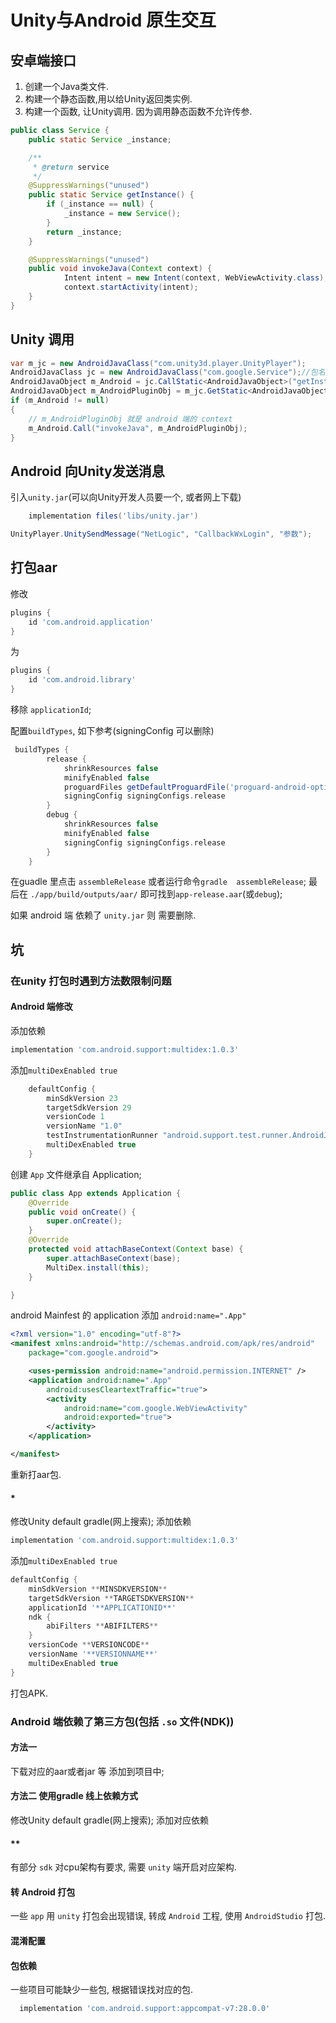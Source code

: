 # Unity与Android 原生交互

## 安卓端接口

1. 创建一个Java类文件.
2. 构建一个静态函数,用以给Unity返回类实例.
3. 构建一个函数, 让Unity调用. 因为调用静态函数不允许传参.

```java
public class Service {
    public static Service _instance;

    /**
     * @return service
     */
    @SuppressWarnings("unused")
    public static Service getInstance() {
        if (_instance == null) {
            _instance = new Service();
        }
        return _instance;
    }

    @SuppressWarnings("unused")
    public void invokeJava(Context context) {
            Intent intent = new Intent(context, WebViewActivity.class);
            context.startActivity(intent);
    }
}
```

## Unity 调用

```cs
var m_jc = new AndroidJavaClass("com.unity3d.player.UnityPlayer");
AndroidJavaClass jc = new AndroidJavaClass("com.google.Service");//包名+Java类名
AndroidJavaObject m_Android = jc.CallStatic<AndroidJavaObject>("getInstance");// 调用getInstance
AndroidJavaObject m_AndroidPluginObj = m_jc.GetStatic<AndroidJavaObject>("currentActivity");
if (m_Android != null)
{
    // m_AndroidPluginObj 就是 android 端的 context
    m_Android.Call("invokeJava", m_AndroidPluginObj);
}
```

## Android 向Unity发送消息

引入`unity.jar`(可以向Unity开发人员要一个, 或者网上下载)

```gradle
    implementation files('libs/unity.jar')
```

```java
UnityPlayer.UnitySendMessage("NetLogic", "CallbackWxLogin", "参数");
```

## 打包aar

修改

```gradle
plugins {
    id 'com.android.application'
}
```

为

```gradle
plugins {
    id 'com.android.library'
}
```

移除 ```applicationId```;

配置`buildTypes`, 如下参考(signingConfig 可以删除)

```gradle
 buildTypes {
        release {
            shrinkResources false
            minifyEnabled false
            proguardFiles getDefaultProguardFile('proguard-android-optimize.txt'), 'proguard-rules.pro'
            signingConfig signingConfigs.release
        }
        debug {
            shrinkResources false
            minifyEnabled false
            signingConfig signingConfigs.release
        }
    }
```

在guadle 里点击 `assembleRelease` 或者运行命令```gradle  assembleRelease```; 最后在 `./app/build/outputs/aar/` 即可找到`app-release.aar`(或`debug`);

如果 android 端 依赖了 `unity.jar` 则 需要删除.

## 坑

### 在unity 打包时遇到方法数限制问题

#### Android 端修改

添加依赖

```gradle
implementation 'com.android.support:multidex:1.0.3'
```

添加`multiDexEnabled true`

```gradle
    defaultConfig {
        minSdkVersion 23
        targetSdkVersion 29
        versionCode 1
        versionName "1.0"
        testInstrumentationRunner "android.support.test.runner.AndroidJUnitRunner"
        multiDexEnabled true
    }
```

创建 `App` 文件继承自 Application;

```java
public class App extends Application {
    @Override
    public void onCreate() {
        super.onCreate();
    }
    @Override
    protected void attachBaseContext(Context base) {
        super.attachBaseContext(base);
        MultiDex.install(this);
    }

}
```

android Mainfest 的 application 添加 `android:name=".App"`

```xml
<?xml version="1.0" encoding="utf-8"?>
<manifest xmlns:android="http://schemas.android.com/apk/res/android"
    package="com.google.android">

    <uses-permission android:name="android.permission.INTERNET" />
    <application android:name=".App"
        android:usesCleartextTraffic="true">
        <activity
            android:name="com.google.WebViewActivity"
            android:exported="true">
        </activity>
    </application>

</manifest>
```

重新打aar包.

#### *

修改Unity default gradle(网上搜索); 添加依赖

```gradle
implementation 'com.android.support:multidex:1.0.3'
```

添加`multiDexEnabled true`

```gradle
defaultConfig {
    minSdkVersion **MINSDKVERSION**
    targetSdkVersion **TARGETSDKVERSION**
    applicationId '**APPLICATIONID**'
    ndk {
        abiFilters **ABIFILTERS**
    }
    versionCode **VERSIONCODE**
    versionName '**VERSIONNAME**'
    multiDexEnabled true
}
```

打包APK.

### Android 端依赖了第三方包(包括 `.so` 文件(NDK))

#### 方法一

下载对应的aar或者jar 等 添加到项目中;

#### 方法二 使用gradle 线上依赖方式

修改Unity default gradle(网上搜索); 添加对应依赖

#### **

有部分 `sdk` 对cpu架构有要求, 需要 `unity` 端开启对应架构.

#### 转 Android 打包

一些 `app` 用 `unity` 打包会出现错误, 转成 `Android` 工程, 使用 `AndroidStudio` 打包.

#### 混淆配置

#### 包依赖

一些项目可能缺少一些包, 根据错误找对应的包.

````gradle
  implementation 'com.android.support:appcompat-v7:28.0.0'
````
